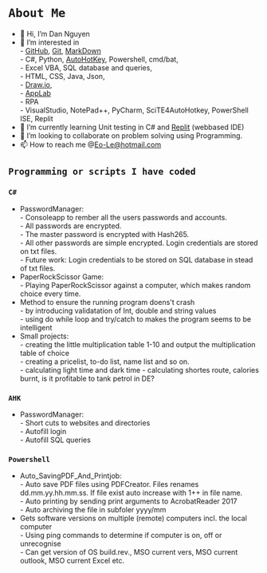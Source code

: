 # ```About Me```  
- 👋 Hi, I’m Dan Nguyen  
- 👀 I’m interested in  
      - [GitHub](https://docs.github.com/en/get-started/quickstart/github-flow), [Git](https://docs.github.com/en/get-started/quickstart/set-up-git), [MarkDown](https://docs.github.com/en/get-started/writing-on-github/getting-started-with-writing-and-formatting-on-github/basic-writing-and-formatting-syntax)  
      - C#, Python, [AutoHotKey](https://www.autohotkey.com/), Powershell, cmd/bat,  
      - Excel VBA, SQL database and queries,  
      - HTML, CSS, Java, Json,  
      - [Draw.io](https://app.diagrams.net/),  
      - [AppLab](https://code.org/educate/applab)  
      - RPA  
      - VisualStudio, NotePad++, PyCharm, SciTE4AutoHotkey, PowerShell ISE, Replit  
- 🌱 I’m currently learning Unit testing in C# and [Replit](https://replit.com/) (webbased IDE)
- 💞️ I’m looking to collaborate on problem solving using Programming.
- 📫 How to reach me @Eo-Le@hotmail.com  
  
## ```Programming or scripts I have coded```  
### ```C#```  
- PasswordManager:  
      - Consoleapp to rember all the users passwords and accounts.  
      - All passwords are encrypted.  
      - The master password is encrypted with Hash265.  
      - All other passwords are simple encrypted. Login credentials are stored on txt files.  
      - Future work: Login credentials to be stored on SQL database in stead of txt files.
- PaperRockScissor Game:  
      - Playing PaperRockScissor against a computer, which makes random choice every time.  
- Method to ensure the running program doens't crash  
      - by introducing validatation of Int, double and string values  
      - using do while loop and try/catch to makes the program seems to be intelligent  
- Small projects:  
      - creating the little multiplication table 1-10 and output the multiplication table of choice  
      - creating a pricelist, to-do list, name list and so on.  
      - calculating light time and dark time
      - calculating shortes route, calories burnt, is it profitable to tank petrol in DE?
  
### ```AHK```  
- PasswordManager:  
      - Short cuts to websites and directories  
      - Autofill login  
      - Autofill SQL queries  
  
### ```Powershell```  
- Auto_SavingPDF_And_Printjob:  
      - Auto save PDF files using PDFCreator. Files renames dd.mm.yy.hh.mm.ss. If file exist auto increase with 1++ in file name.  
      - Auto printing by sending print arguments to AcrobatReader 2017  
      - Auto archiving the file in subfoler yyyy/mm  
- Gets software versions on multiple (remote) computers incl. the local computer  
      - Using ping commands to determine if computer is on, off or unrecognise  
      - Can get version of OS build.rev., MSO current vers, MSO current outlook, MSO current Excel etc.  
  
  
  
<!---
Eo-Le-LearnToHack/Eo-Le-LearnToHack is a ✨ special ✨ repository because its `README.md` (this file) appears on your GitHub profile.
You can click the Preview link to take a look at your changes.
--->
